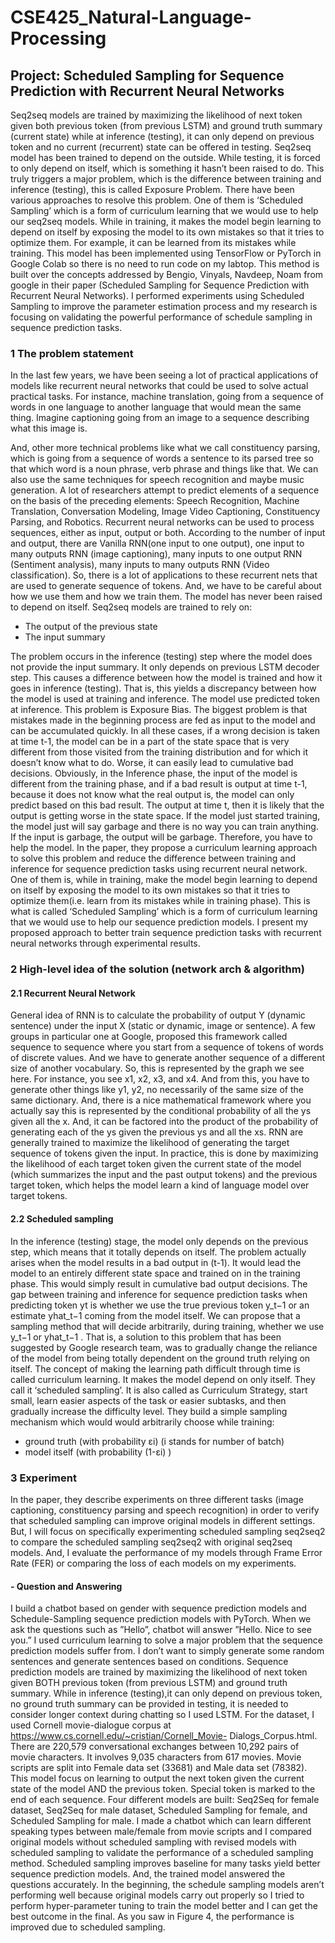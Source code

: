 # CSE425_Natural-Language-Processing

## Project: Scheduled Sampling for Sequence Prediction with Recurrent Neural Networks
Seq2seq models are trained by maximizing the likelihood of next token given both previous token (from previous LSTM) and ground truth summary (current state) while at inference (testing), it can only depend on previous token and no current (recurrent) state can be offered in testing. Seq2seq model has been trained to depend on the outside. While testing, it is forced to only depend on itself, which is something it hasn’t been raised to do. This truly triggers a major problem, which is the difference between training and inference (testing), this is called Exposure Problem. There have been various approaches to resolve this problem. One of them is ‘Scheduled Sampling’ which is a form of curriculum learning that we would use to help our seq2seq models. While in training, it makes the model begin learning to depend on itself by exposing the model to its own mistakes so that it tries to optimize them. For example, it can be learned from its mistakes while training. This model has been implemented using TensorFlow or PyTorch in Google Colab so there is no need to run code on my labtop. This method is built over the concepts addressed by Bengio, Vinyals, Navdeep, Noam from google in their paper (Scheduled Sampling for Sequence Prediction with Recurrent Neural Networks). I performed experiments using Scheduled Sampling to improve the parameter estimation process and my research is focusing on validating the powerful performance of schedule sampling in sequence prediction tasks. <br>

### 1 The problem statement
In the last few years, we have been seeing a lot of practical applications of models like recurrent neural networks that could be used to solve actual practical tasks. For instance, machine translation, going from a sequence of words in one language to another language that would mean the same thing. Imagine captioning going from an image to a sequence describing what this image is.

And, other more technical problems like what we call constituency parsing, which is going from a sequence of words a sentence to its parsed tree so that which word is a noun phrase, verb phrase and things like that. We can also use the same techniques for speech recognition and maybe music generation. A lot of researchers attempt to predict elements of a sequence on the basis of the preceding elements: Speech Recognition, Machine Translation, Conversation Modeling, Image Video Captioning, Constituency Parsing, and Robotics. Recurrent neural networks can be used to process sequences, either as input, output or both. According to the number of input and output, there are Vanilla RNN(one input to one output), one input to many outputs RNN (image captioning), many inputs to one output RNN (Sentiment analysis), many inputs to many outputs RNN (Video classification). So, there is a lot of applications to these recurrent nets that are used to generate sequence of tokens. And, we have to be careful about how we use them and how we train them. The model has never been raised to depend on itself. Seq2seq models are trained to rely on:
- The output of the previous state
- The input summary

The problem occurs in the inference (testing) step where the model does not provide the input summary. It only depends on previous LSTM decoder step. This causes a difference between how the model is trained and how it goes in inference (testing). That is, this yields a discrepancy between how the model is used at training and inference. The model use predicted token at inference. This problem is Exposure Bias. The biggest problem is that mistakes made in the beginning process are fed as input to the model and can be accumulated quickly. In all these cases, if a wrong decision is taken at time t-1, the model can be in a part of the state space that is very different from those visited from the training distribution and for which it doesn’t know what to do. Worse, it can easily lead to cumulative bad decisions. Obviously, in the Inference phase, the input of the model is different from the training phase, and if a bad result is output at time t-1, because it does not know what the real output is, the model can only predict based on this bad result. The output at time t, then it is likely that the output is getting worse in the state space. If the model just started training, the model just will say garbage and there is no way you can train anything. If the input is garbage, the output will be garbage. Therefore, you have to help the model. In the paper, they propose a curriculum learning approach to solve this problem and reduce the difference between training and inference for sequence prediction tasks using recurrent neural network. One of them is, while in training, make the model begin learning to depend on itself by exposing the model to its own mistakes so that it tries to optimize them(i.e. learn from its mistakes while in training phase). This is what is called ‘Scheduled Sampling’ which is a form of curriculum learning that we would use to help our sequence prediction models. I present my proposed approach to better train sequence prediction tasks with recurrent neural networks through experimental results. <br>

### 2 High-level idea of the solution (network arch & algorithm) 
#### 2.1 Recurrent Neural Network
General idea of RNN is to calculate the probability of output Y (dynamic sentence) under the input X (static or dynamic, image or sentence). A few groups in particular one at Google, proposed this framework called sequence to sequence where you start from a sequence of tokens of words of discrete values. And we have to generate another sequence of a different size of another vocabulary. So, this is represented by the graph we see here. For instance, you see x1, x2, x3, and x4. And from this, you have to generate other things like y1, y2, no necessarily of the same size of the same dictionary. And, there is a nice mathematical framework where you actually say this is represented by the conditional probability of all the ys given all the x. And, it can be factored into the product of the probability of generating each of the ys given the previous ys and all the xs. RNN are generally trained to maximize the likelihood of generating the target sequence of tokens given the input. In practice, this is done by maximizing the likelihood of each target token given the current state of the model (which summarizes the input and the past output tokens) and the previous target token, which helps the model learn a kind of language model over target tokens.

#### 2.2 Scheduled sampling
In the inference (testing) stage, the model only depends on the previous step, which means that it totally depends on itself. The problem actually arises when the model results in a bad output in (t-1). It would lead the model to an entirely different state space and trained on in the training phase. This would simply result in cumulative bad output decisions. The gap between training and inference for sequence prediction tasks when predicting token yt is whether we use the true previous token y_t−1 or an estimate yhat_t−1 coming from the model itself. We can propose that a sampling method that will decide arbitrarily, during training, whether we use y_t−1 or yhat_t−1 . That is, a solution to this problem that has been suggested by Google research team, was to gradually change the reliance of the model from being totally dependent on the ground truth relying on itself. The concept of making the learning path difficult through time is called curriculum learning. It makes the model depend on only itself. They call it ‘scheduled sampling’. It is also called as Curriculum Strategy, start small, learn easier aspects of the task or easier subtasks, and then gradually increase the difficulty level. They build a simple sampling mechanism which would would arbitrarily choose while training:
- ground truth (with probability εi) (i stands for number of batch) 
- model itself (with probability (1-εi) )

### 3 Experiment
In the paper, they describe experiments on three different tasks (image captioning, constituency parsing and speech recognition) in order to verify that scheduled sampling can improve original models in different settings. But, I will focus on specifically experimenting scheduled sampling seq2seq2 to compare the scheduled sampling seq2seq2 with original seq2seq models. And, I evaluate the performance of my models through Frame Error Rate (FER) or comparing the loss of each models on my experiments.

#### - Question and Answering
I build a chatbot based on gender with sequence prediction models and Schedule-Sampling sequence prediction models with PyTorch. When we ask the questions such as ”Hello”, chatbot will answer ”Hello. Nice to see you.” I used curriculum learning to solve a major problem that the sequence prediction models suffer from. I don’t want to simply generate some random sentences and generate sentences based on conditions. Sequence prediction models are trained by maximizing the likelihood of next token given BOTH previous token (from previous LSTM) and ground truth summary. While in inference (testing),it can only depend on previous token, no ground truth summary can be provided in testing, it is needed to consider longer context during chatting so I used LSTM. For the dataset, I used Cornell movie-dialogue corpus at https://www.cs.cornell.edu/~cristian/Cornell_Movie- Dialogs_Corpus.html. There are 220,579 conversational exchanges between 10,292 pairs of movie characters. It involves 9,035 characters from 617 movies. Movie scripts are split into Female data set (33681) and Male data set (78382). This model focus on learning to output the next token given the current state of the model AND the previous token. Special token <EOS> is marked to the end of each sequence. Four different models are built: Seq2Seq for female dataset, Seq2Seq for male dataset, Scheduled Sampling for female, and Scheduled Sampling for male. I made a chatbot which can learn different speaking types between male/female from movie scripts and I compared original models without scheduled sampling with revised models with scheduled sampling to validate the performance of a scheduled sampling method. Scheduled sampling improves baseline for many tasks yield better sequence prediction models. And, the trained model answered the questions accurately. In the beginning, the schedule sampling models aren’t performing well because original models carry out properly so I tried to perform hyper-parameter tuning to train the model better and I can get the best outcome in the final. As you saw in Figure 4, the performance is improved due to scheduled sampling.

